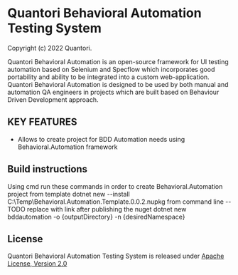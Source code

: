 # Quantori Behavioral Automation Testing System
Copyright (c) 2022 Quantori.

Quantori Behavioral Automation is an open-source framework for UI testing automation based on Selenium and Specflow which incorporates good portability and ability to be integrated into a custom web-application. Quantori Behavioral Automation is designed to be used by both manual and automation QA engineers in projects which are built based on Behaviour Driven Development approach.

## KEY FEATURES
* Allows to create project for BDD Automation needs using Behavioral.Automation framework

## Build instructions
Using cmd run these commands in order to create Behavioral.Automation project from template
dotnet new --install C:\Temp\Behavioral.Automation.Template.0.0.2.nupkg from command line --TODO replace with link after publishing the nuget
dotnet new bddautomation -o {outputDirectory} -n {desiredNamespace}

## License
Quantori Behavioral Automation Testing System is released under [Apache License, Version 2.0](LICENSE)
